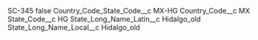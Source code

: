 <?xml version="1.0" encoding="UTF-8"?>
<CustomMetadata xmlns="http://soap.sforce.com/2006/04/metadata" xmlns:xsi="http://www.w3.org/2001/XMLSchema-instance" xmlns:xsd="http://www.w3.org/2001/XMLSchema">
    <label>SC-345</label>
    <protected>false</protected>
    <values>
        <field>Country_Code_State_Code__c</field>
        <value xsi:type="xsd:string">MX-HG</value>
    </values>
    <values>
        <field>Country_Code__c</field>
        <value xsi:type="xsd:string">MX</value>
    </values>
    <values>
        <field>State_Code__c</field>
        <value xsi:type="xsd:string">HG</value>
    </values>
    <values>
        <field>State_Long_Name_Latin__c</field>
        <value xsi:type="xsd:string">Hidalgo_old</value>
    </values>
    <values>
        <field>State_Long_Name_Local__c</field>
        <value xsi:type="xsd:string">Hidalgo_old</value>
    </values>
</CustomMetadata>
